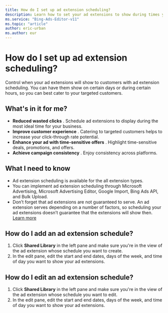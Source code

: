 ```yaml
---
title: How do I set up ad extension scheduling?
description: Learn how to set your ad extensions to show during times you specify.
ms.service: "Bing-Ads-Editor-v11"
ms.topic: "article"
author: eric-urban
ms.author: eur
---
```


# How do I set up ad extension scheduling?

Control when your ad extensions will show to customers with ad extension scheduling. You can have them show on certain days or during certain hours, so you can best cater to your targeted customers.

## What's in it for me?

- **Reduced wasted clicks** . Schedule ad extensions to display during the most ideal time for your business.
- **Improve customer experience** . Catering to targeted customers helps to increase your click-through rate potential.
- **Enhance your ad with time-sensitive offers** . Highlight time-sensitive deals, promotions, and offers.
- **Achieve campaign consistency** . Enjoy consistency across platforms.

## What I need to know

- Ad extension scheduling is available for the all extension types.
- You can implement ad extension scheduling through Microsoft Advertising, Microsoft Advertising Editor, Google Import, Bing Ads API, and Bulk Upload.
- Don’t forget that ad extensions are not guaranteed to serve. An ad extension serves depending on a number of factors, so scheduling your ad extensions doesn’t guarantee that the extensions will show then. [Learn more](https://go.microsoft.com/fwlink?LinkId=746651)

## How do I add an ad extension schedule?
1. Click **Shared Library** in the left pane and make sure you're in the view of the ad extension whose schedule you want to create.
1. In the edit pane, edit the start and end dates, days of the week, and time of day you want to show your ad extensions.

## How do I edit an ad extension schedule?
1. Click **Shared Library** in the left pane and make sure you're in the view of the ad extension whose schedule you want to edit.
1. In the edit pane, edit the start and end dates, days of the week, and time of day you want to show your ad extensions.


